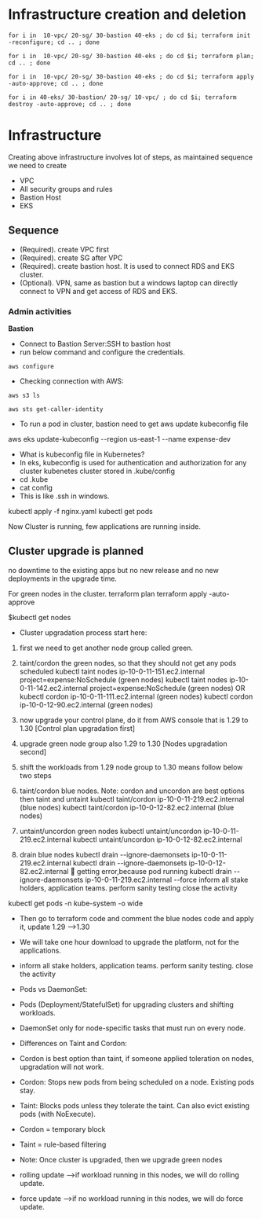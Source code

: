 # Infrastructure creation and deletion

```
for i in  10-vpc/ 20-sg/ 30-bastion 40-eks ; do cd $i; terraform init -reconfigure; cd .. ; done 
```

```
for i in  10-vpc/ 20-sg/ 30-bastion 40-eks ; do cd $i; terraform plan; cd .. ; done 
```

```
for i in  10-vpc/ 20-sg/ 30-bastion 40-eks ; do cd $i; terraform apply -auto-approve; cd .. ; done 
```

```
for i in 40-eks/ 30-bastion/ 20-sg/ 10-vpc/ ; do cd $i; terraform destroy -auto-approve; cd .. ; done 
```

# Infrastructure
Creating above infrastructure involves lot of steps, as maintained sequence we need to create
* VPC
* All security groups and rules
* Bastion Host
* EKS

## Sequence
* (Required). create VPC first
* (Required). create SG after VPC
* (Required). create bastion host. It is used to connect RDS and EKS cluster.
* (Optional). VPN, same as bastion but a windows laptop can directly connect to VPN and get access of RDS and EKS.


### Admin activities
**Bastion**
* Connect to Bastion Server:SSH to bastion host
* run below command and configure the credentials.
```
aws configure
```
* Checking connection with AWS:
```
aws s3 ls
```
```
aws sts get-caller-identity
```

* To run a pod in cluster, bastion need to get aws update kubeconfig file

aws eks update-kubeconfig --region us-east-1 --name expense-dev

* What is kubeconfig file in Kubernetes?
*  In eks, kubeconfig is used for authentication and authorization for any cluster kubenetes cluster stored in .kube/config
* cd .kube
* cat config
* This is like .ssh in windows.


kubectl apply -f nginx.yaml
kubectl get pods

Now Cluster is running, few applications are running inside.

Cluster upgrade is planned
---------------------------------
no downtime to the existing apps but no new release and no new deployments in the upgrade time.

For green nodes in the cluster.
terraform plan
terraform apply -auto-approve

$kubectl get nodes

* Cluster upgradation process start here:

1. first we need to get another node group called green.
2. taint/cordon the green nodes, so that they should not get any pods scheduled
kubectl taint nodes ip-10-0-11-151.ec2.internal project=expense:NoSchedule (green nodes)
kubectl taint nodes ip-10-0-11-142.ec2.internal project=expense:NoSchedule (green nodes)
OR
kubectl cordon ip-10-0-11-111.ec2.internal (green nodes)
kubectl cordon ip-10-0-12-90.ec2.internal (green nodes)

3. now upgrade your control plane, do it from AWS console that is 1.29 to 1.30 [Control plan upgradation first]
4. upgrade green node group also 1.29 to 1.30 [Nodes upgradation second]
5. shift the workloads from 1.29 node group to 1.30 means follow below two steps

6. taint/cordon blue nodes.  Note: cordon and uncordon are best options then taint and untaint
kubectl taint/cordon ip-10-0-11-219.ec2.internal (blue nodes)
kubectl taint/cordon ip-10-0-12-82.ec2.internal (blue nodes)

7. untaint/uncordon green nodes
kubectl untaint/uncordon ip-10-0-11-219.ec2.internal
kubectl untaint/uncordon ip-10-0-12-82.ec2.internal

8. drain blue nodes
kubectl drain --ignore-daemonsets ip-10-0-11-219.ec2.internal
kubectl drain --ignore-daemonsets ip-10-0-12-82.ec2.internal  getting error,because pod running
kubectl drain --ignore-daemonsets ip-10-0-11-219.ec2.internal --force
inform all stake holders, application teams. perform sanity testing
close the activity

kubectl get pods -n kube-system -o wide

* Then go to terraform code and comment the blue nodes code and apply it, update 1.29 -->1.30 
 * We will take one hour download to upgrade the platform, not for the applications.
 * inform all stake holders, application teams. perform sanity testing. close the activity

* Pods vs DaemonSet:
* Pods (Deployment/StatefulSet) for upgrading clusters and shifting workloads.
* DaemonSet only for node-specific tasks that must run on every node.

* Differences on Taint and Cordon:
* Cordon is best option than taint, if someone applied toleration on nodes, upgradation will not work.
* Cordon: Stops new pods from being scheduled on a node. Existing pods stay.
* Taint: Blocks pods unless they tolerate the taint. Can also evict existing pods (with NoExecute).
* Cordon = temporary block
* Taint = rule-based filtering

* Note: Once cluster is upgraded, then we upgrade green nodes 
* rolling update -->if workload running in this nodes, we will do rolling update.
* force update   -->if no workload running in this nodes, we will do force update.


